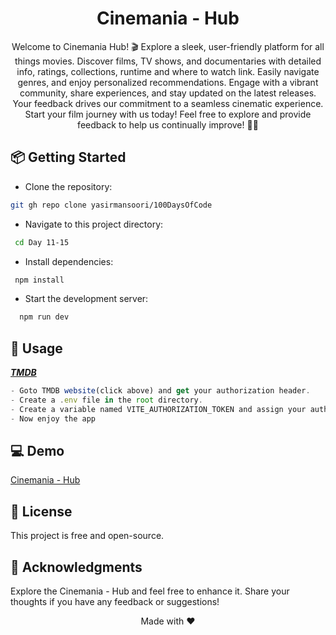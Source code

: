 <h1 align="center">Cinemania - Hub</h1>
<div align="center">
Welcome to Cinemania Hub! 🎬 Explore a sleek, user-friendly platform for all things movies. Discover films, TV shows, and documentaries with detailed info, ratings, collections, runtime and where to watch link. Easily navigate genres, and enjoy personalized recommendations. Engage with a vibrant community, share experiences, and stay updated on the latest releases. Your feedback drives our commitment to a seamless cinematic experience. Start your film journey with us today! Feel free to explore and provide feedback to help us continually improve! 🍿🚀
</div>

## 📦 Getting Started

- Clone the repository:
```sh
git gh repo clone yasirmansoori/100DaysOfCode
```
- Navigate to this project directory:
```sh
 cd Day 11-15
```
- Install dependencies: 
```sh
 npm install
```
- Start the development server:
```sh
  npm run dev
```
## 🚀 Usage
***[TMDB](https://www.themoviedb.org/)***
```js
- Goto TMDB website(click above) and get your authorization header.
- Create a .env file in the root directory.
- Create a variable named VITE_AUTHORIZATION_TOKEN and assign your authorization header to it.
- Now enjoy the app
```
## 💻 Demo
[Cinemania - Hub](https://100days100projects-day-11-15.netlify.app/)
## 📝 License
This project is free and open-source.

## 🎉 Acknowledgments
Explore the Cinemania - Hub and feel free to enhance it. Share your thoughts if you have any feedback or suggestions!
<div align="center">Made with ❤️</div>

